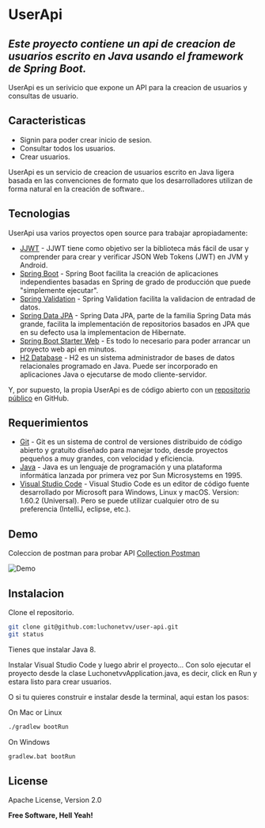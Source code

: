 # UserApi
## _Este proyecto contiene un api de creacion de usuarios escrito en Java usando el framework de Spring Boot._

UserApi es un serivicio que expone un API para la creacion de usuarios y consultas de usuario.

## Caracteristicas

- Signin para poder crear inicio de sesion.
- Consultar todos los usuarios.
- Crear usuarios.

UserApi es un servicio de creacion de usuarios escrito en Java ligera basada en las convenciones de formato que los desarrolladores utilizan de forma natural en la creación de software..

## Tecnologias

UserApi usa varios proyectos open source para trabajar apropiadamente:

- [JJWT](https://github.com/jwtk/jjwt) - JJWT tiene como objetivo ser la biblioteca más fácil de usar y comprender para crear y verificar JSON Web Tokens (JWT) en JVM y Android.
- [Spring Boot](https://spring.io/projects/spring-boot) - Spring Boot facilita la creación de aplicaciones independientes basadas en Spring de grado de producción que puede "simplemente ejecutar".
- [Spring Validation](https://docs.spring.io/spring-framework/docs/4.1.x/spring-framework-reference/html/validation.html#validation-beanvalidation) - Spring Validation facilita la validacion de entradad de datos.
- [Spring Data JPA](https://spring.io/projects/spring-data-jpa) - Spring Data JPA, parte de la familia Spring Data más grande, facilita la implementación de repositorios basados ​​en JPA que en su defecto usa la implementacion de Hibernate.
- [Spring Boot Starter Web](https://spring.io/projects/spring-boot) - Es todo lo necesario para poder arrancar un proyecto web api en minutos.
- [H2 Database](https://www.h2database.com/html/main.html) - H2 es un sistema administrador de bases de datos relacionales programado en Java. Puede ser incorporado en aplicaciones Java o ejecutarse de modo cliente-servidor.

Y, por supuesto, la propia UserApi es de código abierto con un [repositorio público](https://github.com/luchonetvv/user-api) en GitHub.
 
## Requerimientos

- [Git](https://git-scm.com/) - Git es un sistema de control de versiones distribuido de código abierto y gratuito diseñado para manejar todo, desde proyectos pequeños a muy grandes, con velocidad y eficiencia.
- [Java](https://www.java.com/en/) - Java es un lenguaje de programación y una plataforma informática lanzada por primera vez por Sun Microsystems en 1995.
- [Visual Studio Code](https://code.visualstudio.com/) - Visual Studio Code es un editor de código fuente desarrollado por Microsoft para Windows, Linux y macOS. Version: 1.60.2 (Universal). Pero se puede utilizar cualquier otro de su preferencia (IntelliJ, eclipse, etc.).

## Demo

Coleccion de postman para probar API [Collection Postman](https://github.com/luchonetvv/user-api/blob/main/UserApi.postman_collection.json)

![Demo](https://user-images.githubusercontent.com/1069705/135114677-2c7ddd55-c8c7-4022-bc78-2efd5d6d1572.gif)

## Instalacion

Clone el repositorio.

```bash
git clone git@github.com:luchonetvv/user-api.git
git status
```

Tienes que instalar Java 8.

Instalar Visual Studio Code y luego abrir el proyecto...
Con solo ejecutar el proyecto desde la clase LuchonetvvApplication.java, es decir,
click en Run y estara listo para crear usuarios.

O si tu quieres construir e instalar desde la terminal, aqui estan los pasos:

On Mac or Linux
```bash
./gradlew bootRun
```

On Windows
```bash
gradlew.bat bootRun
```

## License

Apache License, Version 2.0

**Free Software, Hell Yeah!**
